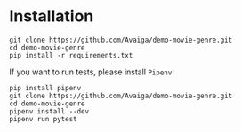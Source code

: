 # Installation

```
git clone https://github.com/Avaiga/demo-movie-genre.git
cd demo-movie-genre
pip install -r requirements.txt
```

If you want to run tests, please install `Pipenv`:
```
pip install pipenv
git clone https://github.com/Avaiga/demo-movie-genre.git
cd demo-movie-genre
pipenv install --dev
pipenv run pytest
```

